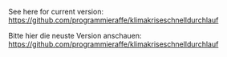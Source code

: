 See here for current version:
https://github.com/programmieraffe/klimakriseschnelldurchlauf

Bitte hier die neuste Version anschauen:
https://github.com/programmieraffe/klimakriseschnelldurchlauf
